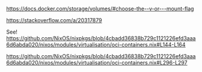 

https://docs.docker.com/storage/volumes/#choose-the--v-or---mount-flag

https://stackoverflow.com/a/20317879

See!
https://github.com/NixOS/nixpkgs/blob/4cbadd36838b729c1121226efd3aaa6d6abda020/nixos/modules/virtualisation/oci-containers.nix#L144-L164


https://github.com/NixOS/nixpkgs/blob/4cbadd36838b729c1121226efd3aaa6d6abda020/nixos/modules/virtualisation/oci-containers.nix#L296-L297